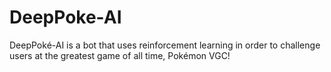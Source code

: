 # DeepPoke-AI
DeepPoké-AI is a bot that uses reinforcement learning in order to challenge users at the greatest game of all time, Pokémon VGC!
